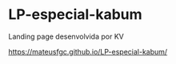 # LP-especial-kabum
Landing page desenvolvida por KV

https://mateusfgc.github.io/LP-especial-kabum/
